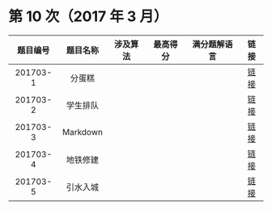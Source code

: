 # 第 10 次（2017 年 3 月）


| 题目编号 | 题目名称 | 涉及算法 | 最高得分 | 满分题解语言 | 链接 | 
| :-: | :-: | :-: | :-: | :-: | :-: |
| 201703-1 | 分蛋糕 |  |  |  |  [链接](1\index.md) | 
| 201703-2 | 学生排队 |  |  |  |  [链接](2\index.md) | 
| 201703-3 | Markdown |  |  |  |  [链接](3\index.md) | 
| 201703-4 | 地铁修建 |  |  |  |  [链接](4\index.md) | 
| 201703-5 | 引水入城 |  |  |  |  [链接](5\index.md) | 
